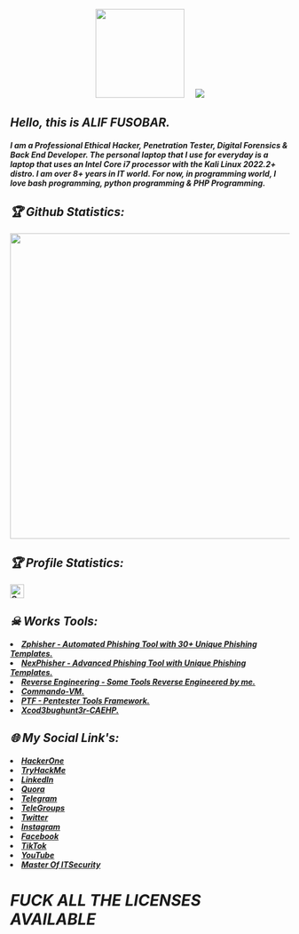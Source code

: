 <!-- Github README -->
<p align="center"><a href="https://github.com/Xcod3bughunt3r">
<img height="160" src="https://github-readme-stats.vercel.app/api?username=Xcod3bughunt3r&show_icons=true&include_all_commits=true&theme=react&cache_seconds=3200&hide_border=true" /></a>
&nbsp;&nbsp;&nbsp;
<a href="https://github.com/Xcod3bughunt3r"><img src="https://github-readme-stats.vercel.app/api/top-langs/?username=Xcod3bughunt3r&layout=compact&theme=react&hide_border=true" />
</a></p>

<h2><b><i>Hello, this is ALIF FUSOBAR.</i></b></h2>
<h4><b><i>I am a Professional Ethical Hacker, Penetration Tester, Digital Forensics & Back End Developer. The personal laptop that I use for everyday is a laptop that uses an Intel Core i7 processor with the Kali Linux 2022.2+ distro. I am over 8+ years in IT world.  For now, in programming world, I love bash programming, python programming & PHP Programming.</i><b></h4>

<h2><b><i>🏆 Github Statistics:</i></b></h2>
<a href="https://github.com/Xcod3bughunt3r"><img width=550 src="https://github-profile-trophy.vercel.app/?username=Xcod3bughunt3r&theme=dracula&no-frame=true&title=Followers,Stars,Commit,Repository,Issues"/></a>
<h2><b><i>🏆 Profile Statistics:</i></b></h2>
<a href="https://github.com/Xcod3bughunt3r"><img height="25" title="Counter" src="https://komarev.com/ghpvc/?username=Xcod3bughunt3r&color=blueviolet&style=flat-square"></a>

<h2><b><i>☠ Works Tools:</i></b></h2>
<h5><li><i><a href="https://github.com/htr-tech/zphisher">Zphisher - Automated Phishing Tool with 30+ Unique Phishing Templates.</a>
<li> <a href="https://github.com/htr-tech/nexphisher">NexPhisher - Advanced Phishing Tool with Unique Phishing Templates.</a>
<li> <a href="https://github.com/hax0rtahm1d/Reverse-Engineering">Reverse Engineering - Some Tools Reverse Engineered by me.</a>
<li> <a href="https://github.com/Xcod3bughunt3r/Commando-VM/blob/f4a06513583638883e7723296eae4b26280959d2/README.md">Commando-VM.</a>
<li> <a href="https://github.com/Xcod3bughunt3r/PentesterToolsFramework/blob/a3c00f134691cd721f68775f21f10547e9db8994/README.md">PTF - Pentester Tools Framework.</a>
<li> <a href="https://github.com/Xcod3bughunt3r/Xcod3bughunt3r-CAEHP/blob/main/README.md">Xcod3bughunt3r-CAEHP.</a></i><h5>

<h2><b><i>🌐 My Social Link's:</i></b></h2>
<h5><li><i><a href="https://hackerone.com/xcod3bughunt3r">HackerOne</a></li>
<li><a href="https://tryhackme.com/p/Xcod3bughunt3r">TryHackMe</a></li>
<li><a href="https://www.linkedin.com/in/xcod3bughunt3r">LinkedIn</a></li>
<li><a href="https://id.quora.com/profile/ALIF-FUSOBAR?ch=10&oid=1837835981&share=f20a095b&srid=hk8GQ9&target_type=user">Quora</a></li>
<li><a href="https://t.me/xcod3bughunt3r">Telegram</a></li>
<li><a href="https://t.me/itpeopleindonesia">TeleGroups</a></li>
<li><a href="https://mobile.twitter.com/Xcod3bughunt3r">Twitter</a></li>
<li><a href="https://www.instagram.com/xcod3bughunt3r">Instagram</a></li>
<li><a href="https://www.facebook.com/profile.php?id=100082527189835">Facebook</a></li>
<li><a href="https://tiktok.com/xcod3bughunt3r">TikTok</a></li>
<li><a href="https://www.youtube.com/channel/UCDRFcjutewkhAioAuqTB5wg">YouTube</a></li>
<li><a href="https://itsecurity.id">Master Of ITSecurity</a></li></i></h5>

<h1><i>FUCK ALL THE LICENSES AVAILABLE</i></h1>
